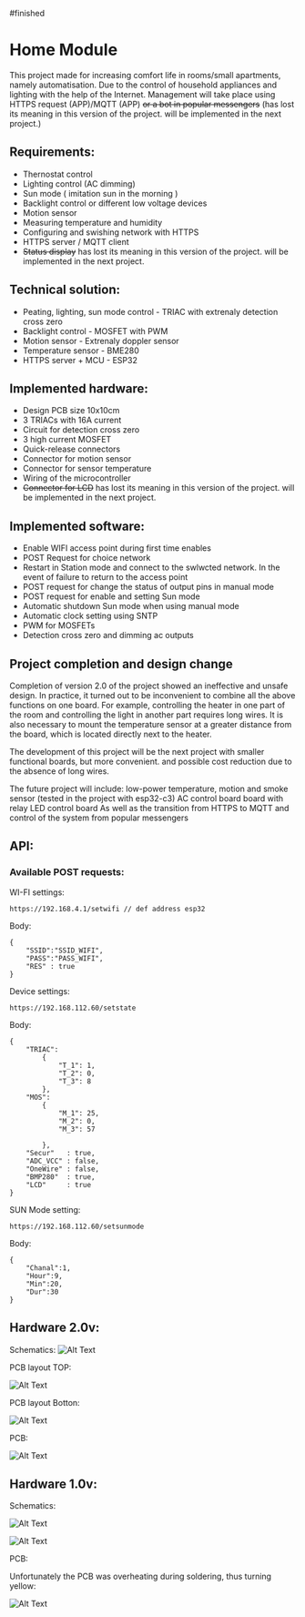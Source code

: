 #finished

# Home Module 

This project made for increasing comfort life in rooms/small apartments, namely automatisation. Due to the control of household appliances and lighting with the help of the Internet. Management will take place using HTTPS request (APP)/MQTT (APP) ~~or a bot in popular messengers~~ (has lost its meaning in this version of the project. will be implemented in the next project.)

## Requirements:

- Thernostat control
- Lighting control (AC dimming)
- Sun mode ( imitation sun in the morning )
- Backlight control or different low voltage devices
- Motion sensor 
- Measuring temperature and humidity 
- Configuring and swishing network with HTTPS
- HTTPS server / MQTT client
- ~~Status display~~ has lost its meaning in this version of the project. will be implemented in the next project.

## Technical solution:

- Рeating, lighting, sun mode control   - TRIAC with extrenaly detection cross zero
- Backlight control                     - MOSFET with PWM  
- Motion sensor                         - Extrenaly doppler sensor
- Temperature sensor                    - BME280
- HTTPS server + MCU                    - ESP32

## Implemented hardware:

- Design PCB size 10x10cm
- 3 TRIACs with 16A current
- Circuit for detection cross zero
- 3 high current MOSFET 
- Quick-release connectors
- Connector for motion sensor 
- Connector for sensor temperature
- Wiring of the microcontroller
- ~~Connector for LCD~~ has lost its meaning in this version of the project. will be implemented in the next project.

## Implemented software:

- Enable WIFI access point during first time enables
- POST Request for choice network   
- Restart in Station mode and connect to the swlwcted network. In the event of failure to return to the access point
- POST request for change the status of output pins in manual mode 
- POST request for enable and setting Sun mode
- Automatic shutdown Sun mode when using manual mode
- Automatic clock setting using SNTP
- PWM for MOSFETs
- Detection cross zero and dimming ac outputs 

## Project completion and design change

Сompletion of version 2.0 of the project showed an ineffective and unsafe design.
In practice, it turned out to be inconvenient to combine all the above functions on one board. For example, controlling the heater in one part of the room and controlling the light in another part requires long wires. It is also necessary to mount the temperature sensor at a greater distance from the board, which is located directly next to the heater.

The development of this project will be the next project with smaller functional boards, but more convenient. and possible cost reduction due to the absence of long wires.

The future project will include:
low-power temperature, motion and smoke sensor (tested in the project with esp32-c3)
AC control board
board with relay
LED control board
As well as the transition from HTTPS to MQTT and control of the system from popular messengers


## API:

### Available POST requests:

WI-FI settings:
```
https://192.168.4.1/setwifi // def address esp32
```
Body:
```
{
    "SSID":"SSID_WIFI",
    "PASS":"PASS_WIFI",
    "RES" : true
}

```
Device settings:
```
https://192.168.112.60/setstate 
```
Body:
```
{
    "TRIAC":
        {
            "T_1": 1,
            "T_2": 0,
            "T_3": 8
        },
    "MOS":
        {
            "M_1": 25,
            "M_2": 0,
            "M_3": 57

        },
    "Secur"   : true,
    "ADC_VCC" : false,
    "OneWire" : false,
    "BMP280"  : true,
    "LCD"     : true
}
```
SUN Mode setting:
```
https://192.168.112.60/setsunmode
```
Body:
```
{
    "Chanal":1,
    "Hour":9,
    "Min":20,
    "Dur":30
}
```
## Hardware 2.0v:
Schematics: 
![Alt Text](https://github.com/mrGrodzki/EspHome/blob/main/HW/Schematic_esp_home-V2_cor_2022-09-26.png)

PCB layout TOP:

![Alt Text](https://github.com/mrGrodzki/EspHome/blob/main/HW/PCB_TOP_esp_home-V2.0cor_2022-09-26.png.jpg)

PCB layout Botton:

![Alt Text](https://github.com/mrGrodzki/EspHome/blob/main/HW/PCB_BOT_esp_home-V2.0cor_2022-09-26.png.jpg)

PCB:

![Alt Text](https://github.com/mrGrodzki/EspHome/blob/main/HW/esp_home-V2.0cor_2022-09-26.png)

## Hardware 1.0v:

Schematics:

![Alt Text](https://github.com/mrGrodzki/EspHome/blob/main/HW/esphome_schem_par1.png)

![Alt Text](https://github.com/mrGrodzki/EspHome/blob/main/HW/esphome_schem_par2.png)

PCB:

Unfortunately the PCB was overheating during soldering, thus turning yellow:

![Alt Text](https://github.com/mrGrodzki/EspHome/blob/main/HW/20220512_132227.jpg)

